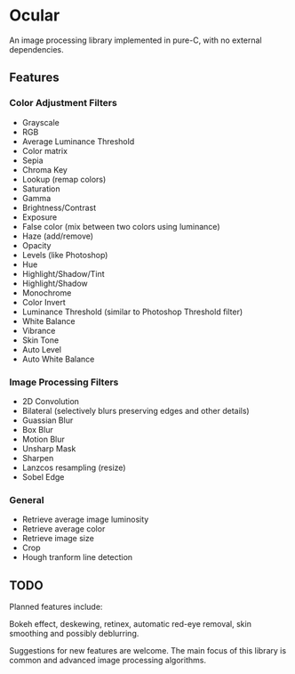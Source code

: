 # Ocular

An image processing library implemented in pure-C, with no external dependencies.

## Features

### Color Adjustment Filters

- Grayscale
- RGB
- Average Luminance Threshold
- Color matrix
- Sepia
- Chroma Key
- Lookup (remap colors)
- Saturation
- Gamma
- Brightness/Contrast
- Exposure
- False color (mix between two colors using luminance)
- Haze (add/remove)
- Opacity
- Levels (like Photoshop)
- Hue
- Highlight/Shadow/Tint
- Highlight/Shadow
- Monochrome
- Color Invert
- Luminance Threshold (similar to Photoshop Threshold filter)
- White Balance
- Vibrance
- Skin Tone
- Auto Level
- Auto White Balance

### Image Processing Filters

- 2D Convolution
- Bilateral (selectively blurs preserving edges and other details)
- Guassian Blur
- Box Blur
- Motion Blur
- Unsharp Mask
- Sharpen
- Lanzcos resampling (resize)
- Sobel Edge

### General

- Retrieve average image luminosity
- Retrieve average color
- Retrieve image size
- Crop
- Hough tranform line detection

## TODO

Planned features include:

Bokeh effect, deskewing, retinex, automatic red-eye removal, skin smoothing and possibly deblurring.

Suggestions for new features are welcome. The main focus of this library is common and advanced image processing algorithms.
